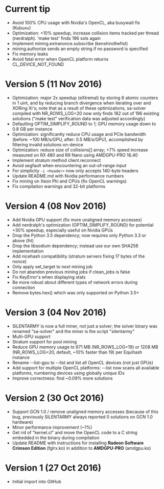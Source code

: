 # Current tip

* Avoid 100% CPU usage with Nvidia's OpenCL, aka busywait fix (Kubuxu)
* Optimization: +10% speedup, increase collision items tracked per thread
  (nerdralph). 'make test' finds 196 sols again
* Implement mining.extranonce.subscribe (kenshirothefist)
* mining.authorize sends an empty string if no password is specified
* Fix memory leaks
* Avoid fatal error when OpenCL platform returns CL_DEVICE_NOT_FOUND

# Version 5 (11 Nov 2016)

* Optimization: major 2x speedup (eXtremal) by storing 8 atomic counters in
  1 uint, and by reducing branch divergence when iterating over and XORing Xi's;
  note that as a result of these optimizations, sa-solver compiled with
  NR_ROWS_LOG=20 now only finds 182 out of 196 existing solutions ("make test"
  verification data was adjusted accordingly)
* Defaulting OPTIM_SIMPLIFY_ROUND to 1; GPU memory usage down to 0.8 GB per
  instance
* Optimization: significantly reduce CPU usage and PCIe bandwidth (before:
  ~100 MB/s/GPU, after: 0.5 MB/s/GPU), accomplished by filtering invalid
  solutions on-device
* Optimization: reduce size of collisions[] array; +7% speed increase measured
  on RX 480 and R9 Nano using AMDGPU-PRO 16.40
* Implement stratum method client.reconnect
* Avoid segfault when encountering an out-of-range input
* For simplicity `-i <header>` now only accepts 140-byte headers
* Update README.md with Nvidia performance numbers
* Fix mining on Xeon Phi and CPUs (fix OpenCL warnings)
* Fix compilation warnings and 32-bit platforms

# Version 4 (08 Nov 2016)

* Add Nvidia GPU support (fix more unaligned memory accesses)
* Add nerdralph's optimization (OPTIM_SIMPLIFY_ROUND) for potential +30%
  speedup, especially useful on Nvidia GPUs
* Drop the Python 3.5 dependency; now requires only Python 3.3 or above (lhl)
* Drop the libsodium dependency; instead use our own SHA256 implementation
* Add nicehash compatibility (stratum servers fixing 17 bytes of the nonce)
* Only apply set_target to *next* mining job
* Do not abandon previous mining jobs if clean_jobs is false
* Fix KeyError's when displaying stats
* Be more robust about different types of network errors during connection
* Remove bytes.hex() which was only supported on Python 3.5+

# Version 3 (04 Nov 2016)

* SILENTARMY is now a full miner, not just a solver; the solver binary was
  renamed "sa-solver" and the miner is the script "silentarmy"
* Multi-GPU support
* Stratum support for pool mining
* Reduce GPU memory usage to 671 MB (NR_ROWS_LOG=19) or 1208 MB
  (NR_ROWS_LOG=20, default, ~10% faster than 19) per Equihash instance
* Rename --list-gpu to --list and list all OpenCL devices (not just GPUs)
* Add support for multiple OpenCL platforms: --list now scans all available
  platforms, numbering devices using globally unique IDs
* Improve correctness: find ~0.09% more solutions

# Version 2 (30 Oct 2016)

* Support GCN 1.0 / remove unaligned memory accesses (because of this bug,
  previously SILENTARMY always reported 0 solutions on GCN 1.0 hardware)
* Minor performance improvement (~1%)
* Get rid of "kernel.cl" and move the OpenCL code to a C string embedded in the
  binary during compilation
* Update README with instructions for installing
  **Radeon Software Crimson Edition** (fglrx.ko) in addition to
  **AMDGPU-PRO** (amdgpu.ko)

# Version 1 (27 Oct 2016)

* Initial import into GitHub
